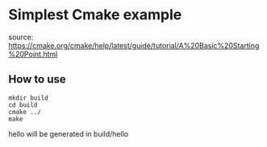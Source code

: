 
# Simplest Cmake example

source: <https://cmake.org/cmake/help/latest/guide/tutorial/A%20Basic%20Starting%20Point.html>

## How to use
```
mkdir build
cd build
cmake ../
make
```
hello will be generated in build/hello

